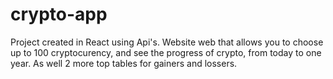# crypto-app
Project created in React using Api's. Website web that allows you to choose up to 100 cryptocurency, and see the progress of crypto, from today to one year. As well 2 more top tables for gainers and lossers.
